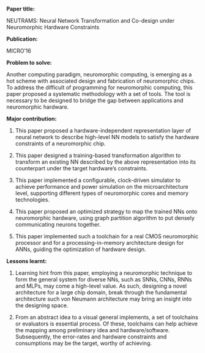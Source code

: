 **Paper title:**

NEUTRAMS: Neural Network Transformation and Co-design under Neuromorphic
Hardware Constraints

**Publication:**

MICRO’16

**Problem to solve:**

Another computing paradigm, neuromorphic computing, is emerging as a hot scheme
with associated design and fabrication of neuromorphic chips. To address the
difficult of programming for neuromorphic computing, this paper proposed a
systematic methodology with a set of tools. The tool is necessary to be designed
to bridge the gap between applications and neuromorphic hardware.

**Major contribution:**

1.  This paper proposed a hardware-independent representation layer of neural
    network to describe high-level NN models to satisfy the hardware constraints
    of a neuromorphic chip.

2.  This paper designed a training-based transformation algorithm to transform
    an existing NN described by the above representation into its counterpart
    under the target hardware’s constraints.

3.  This paper implemented a configurable, clock-driven simulator to achieve
    performance and power simulation on the microarchitecture level, supporting
    different types of neuromorphic cores and memory technologies.

4.  This paper proposed an optimized strategy to map the trained NNs onto
    neuromorphic hardware, using graph partition algorithm to put densely
    communicating neurons together.

5.  This paper implemented such a toolchain for a real CMOS neuromorphic
    processor and for a processing-in-memory architecture design for ANNs,
    guiding the optimization of hardware design.

**Lessons learnt:**

1.  Learning hint from this paper, employing a neuromorphic technique to form
    the general system for diverse NNs, such as SNNs, CNNs, RNNs and MLPs, may
    come a high-level value. As such, designing a novel architecture for a large
    chip domain, break through the fundamental architecture such von Neumann
    architecture may bring an insight into the designing space.

2.  From an abstract idea to a visual general implements, a set of toolchains or
    evaluators is essential process. Of these, toolchains can help achieve the
    mapping among preliminary idea and hardware/software. Subsequently, the
    error-rates and hardware constraints and consumptions may be the target,
    worthy of achieving.
